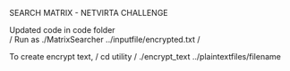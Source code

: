 SEARCH MATRIX - NETVIRTA CHALLENGE

Updated code in code folder  
/
Run as ./MatrixSearcher ../inputfile/encrypted.txt
/

To create encrypt text,
/
cd utility
/
./encrypt_text ../plaintextfiles/filename





